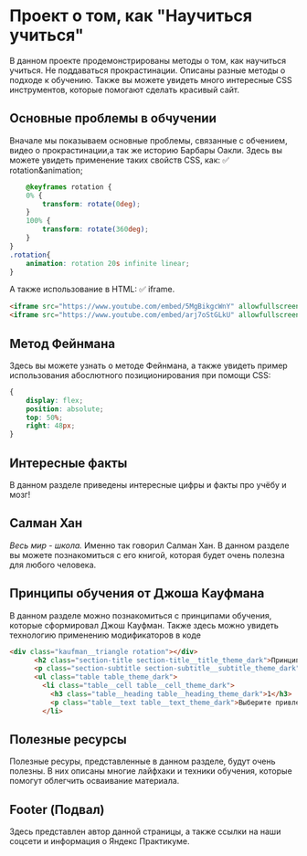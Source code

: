 # Проект о том, как "Научиться учиться"
В данном проекте продемонстрированы методы о том, как научиться учиться. 
Не поддаваться прокрастинации. 
Описаны разные методы о подходе к обучению. 
Также вы можете увидеть много интересные CSS инструментов, которые помогают сделать красивый сайт.
## Основные проблемы в обчучении
Вначале мы показываем основные проблемы, связанные с обчением, видео о прокрастинации,а так же историю Барбары Оакли.
Здесь вы можете увидеть применение таких свойств CSS, как:
:white_check_mark: rotation&animation;
```CSS
    @keyframes rotation {
    0% {
        transform: rotate(0deg);
    }
    100% {
        transform: rotate(360deg);
    }
}
.rotation{
    animation: rotation 20s infinite linear;
}
```
А также использование в HTML:
:white_check_mark: iframe.
```HTML
<iframe src="https://www.youtube.com/embed/5MgBikgcWnY" allowfullscreen class="video__iframe"></iframe>
<iframe src="https://www.youtube.com/embed/arj7oStGLkU" allowfullscreen class="video__iframe"></iframe>
```
## Метод Фейнмана
Здесь вы можете узнать о методе Фейнмана, а также увидеть пример использования абослютного позиционирования при помощи CSS:
```CSS
{
    display: flex;
    position: absolute;
    top: 50%;
    right: 48px;
}
```
## Интересные факты
В данном разделе приведены интересные цифры и факты про учёбу и мозг!
## Салман Хан 
*Весь мир - школа.*
Именно так говорил Салман Хан. В данном разделе вы можете познакомиться с его книгой, которая будет очень полезна для любого человека.
## Принципы обучения от Джоша Кауфмана
В данном разделе можно познакомиться с принципами обучения, которые сформировал Джош Кауфман.
Также здесь можно увидеть технологию применению модификаторов в коде 
```HTML
<div class="kaufman__triangle rotation"></div>
      <h2 class="section-title section-title__title_theme_dark">Принципы обучения</h2>
      <p class="section-subtitle section-subtitle__subtitle_theme_dark">от Джоша Кауфмана</p>
      <ul class="table table_theme_dark">
        <li class="table__cell table__cell_theme_dark">
          <h3 class="table__heading table__heading_theme_dark">1</h3>
          <p class="table__text table__text_theme_dark">Выберите привлекательный проект.</p>
        </li>
```
## Полезные ресурсы
Полезные ресуры, представленные в данном разделе, будут очень полезны.
В них описаны многие лайфхаки и техники обучения, которые помогут облегчить осваивание материала.
## Footer (Подвал)
Здесь представлен автор данной страницы, а также ссылки на наши соцсети и информация о Яндекс Практикуме.